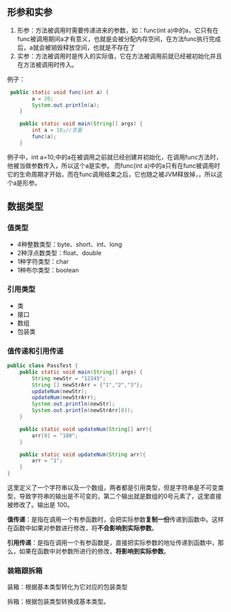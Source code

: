 ## 形参和实参

1. 形参：方法被调用时需要传递进来的参数，如：func(int a)中的a，它只有在func被调用期间a才有意义，也就是会被分配内存空间，在方法func执行完成后，a就会被销毁释放空间，也就是不存在了
2. 实参：方法被调用时是传入的实际值，它在方法被调用前就已经被初始化并且在方法被调用时传入。

例子：

```java
 public static void func(int a) {
        a = 20;
        System.out.println(a);
    }

    public static void main(String[] args) {
        int a = 10;//变量
        func(a);
    }
```

例子中，int a=10;中的a在被调用之前就已经创建并初始化，在调用func方法时，他被当做参数传入，所以这个a是实参。
而func(int a)中的a只有在func被调用时它的生命周期才开始，而在func调用结束之后，它也随之被JVM释放掉，，所以这个a是形参。

## 数据类型

### 值类型

- 4种整数类型：byte、short、int、long
- 2种浮点数类型：float、double
- 1种字符类型：char
- 1种布尔类型：boolean

### 引用类型

- 类
- 接口
- 数组
- 包装类

### 值传递和引用传递

```java
public class PassTest {
    public static void main(String[] args) {
        String newStr = "12345";
        String [] newStrArr = {"1","2","3"};
        updateNum(newStr);
        updateNum(newStrArr);
        System.out.println(newStr);
        System.out.println(newStrArr[0]);
    }

    public static void updateNum(String[] arr){
        arr[0] = "100";
    }

    public static void updateNum(String arr){
        arr = "1";
    }
}
```

这里定义了一个字符串以及一个数组，两者都是引用类型，但是字符串是不可变类型，导致字符串的输出是不可变的，第二个输出就是数组的0号元素了，这里直接被修改了。输出是 100。

**值传递**：是指在调用一个有参函数时，会把实际参数**复制一份**传递到函数中。这样在函数中如果对参数进行修改，将**不会影响到实际参数**。

**引用传递**：是指在调用一个有参函数是，直接把实际参数的地址传递到函数中，那么，如果在函数中对参数所进行的修改，**将影响到实际参数**。

### 装箱跟拆箱

装箱：根据基本类型转化为它对应的包装类型

拆箱：根据包装类型转换成基本类型。

